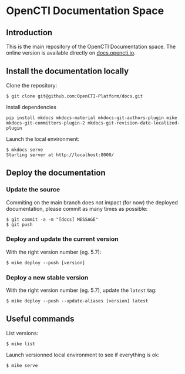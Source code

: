 # OpenCTI Documentation Space

## Introduction

This is the main repository of the OpenCTI Documentation space. The online version is available directly on [docs.opencti.io](https://docs.opencti.io).

## Install the documentation locally

Clone the repository:
```
$ git clone git@github.com:OpenCTI-Platform/docs.git
```

Install dependencies
```
pip install mkdocs mkdocs-material mkdocs-git-authors-plugin mike mkdocs-git-committers-plugin-2 mkdocs-git-revision-date-localized-plugin
```

Launch the local environment:
```
$ mkdocs serve
Starting server at http://localhost:8000/
```

## Deploy the documentation

### Update the source

Commiting on the main branch does not impact (for now) the deployed documentation, please commit as many times as possible:
```
$ git commit -a -m "[docs] MESSAGE"
$ git push
```

### Deploy and update the current version

With the right version number (eg. 5.7):
```
$ mike deploy --push [version]
```

### Deploy a new stable version

With the right version number (eg. 5.7), update the `latest` tag:
```
$ mike deploy --push --update-aliases [version] latest
```

## Useful commands

List versions:
```
$ mike list
```

Launch versionned local environment to see if everything is ok:
```
$ mike serve
```